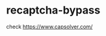 # recaptcha-bypass
check https://www.capsolver.com/ 



















                                                                                                                  